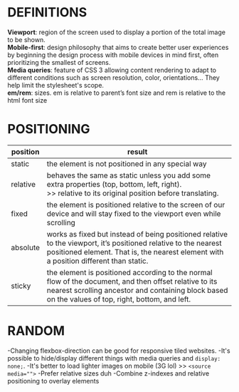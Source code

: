 
# DEFINITIONS

**Viewport**: region of the screen used to display a portion of the total image to be shown.<br>
**Mobile-first**: design philosophy that aims to create better user experiences by beginning the design process with mobile devices in mind first, often prioritizing the smallest of screens.<br>
**Media queries**: feature of CSS 3 allowing content rendering to adapt to different conditions such as screen resolution, color, orientations... They help limit the stylesheet's scope.<br>
**em/rem**: sizes. em is relative to parent’s font size and rem is relative to the html font size

# POSITIONING
| position | result                                                                                                                                                                                                       |
|----------|--------------------------------------------------------------------------------------------------------------------------------------------------------------------------------------------------------------|
| static   | the element is not positioned in any special way                                                                                                                                                             |
| relative | behaves the same as static unless you add some extra properties (top, bottom, left, right).<br>>> relative to its original position before translating.                                                      |
| fixed    | the element is positioned relative to the screen of our device and will stay fixed to the viewport even while scrolling                                                                                      |
| absolute | works as fixed but instead of being positioned relative to the viewport, it’s positioned relative to the nearest positioned element. That is, the nearest element with a position different than static.     |
| sticky   | the element is positioned according to the normal flow of the document, and then offset relative to its nearest scrolling ancestor and containing block based on the values of top, right, bottom, and left. |


# RANDOM
-Changing flexbox-direction can be good for responsive tiled websites.
-It's possible to hide/display different things with media queries and ```display: none;```.
-It's better to load lighter images on mobile (3G lol) >> ```<source media="">```
-Prefer relative sizes duh
-Combine z-indexes and relative positioning to overlay elements
